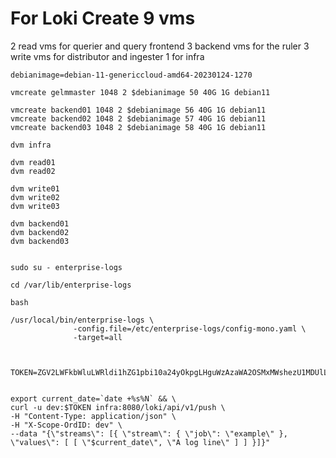 # For Loki Create 9 vms

2 read vms for querier and query frontend
3 backend vms for the ruler
3 write vms for distributor and ingester
1 for infra

```
debianimage=debian-11-genericcloud-amd64-20230124-1270

vmcreate gelmmaster 1048 2 $debianimage 50 40G 1G debian11

vmcreate backend01 1048 2 $debianimage 56 40G 1G debian11
vmcreate backend02 1048 2 $debianimage 57 40G 1G debian11
vmcreate backend03 1048 2 $debianimage 58 40G 1G debian11

dvm infra

dvm read01
dvm read02

dvm write01
dvm write02
dvm write03

dvm backend01
dvm backend02
dvm backend03
```




```

sudo su - enterprise-logs

cd /var/lib/enterprise-logs

bash

/usr/local/bin/enterprise-logs \
              -config.file=/etc/enterprise-logs/config-mono.yaml \
              -target=all


```



```

TOKEN=ZGV2LWFkbWluLWRldi1hZG1pbi10a24yOkpgLHguWzAzaWA2OSMxMWshezU1MDUlLA==


export current_date=`date +%s%N` && \
curl -u dev:$TOKEN infra:8080/loki/api/v1/push \
-H "Content-Type: application/json" \
-H "X-Scope-OrdID: dev" \
--data "{\"streams\": [{ \"stream\": { \"job\": \"example\" }, \"values\": [ [ \"$current_date\", \"A log line\" ] ] }]}"
```